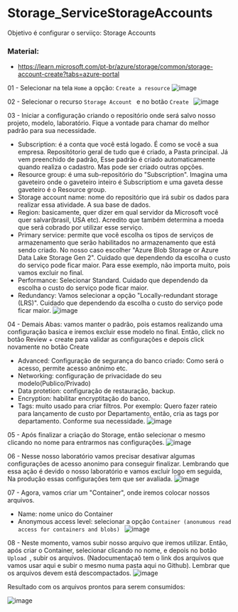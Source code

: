 # Storage_ServiceStorageAccounts
Objetivo é configurar o serviiço: Storage Accounts

### Material:
* https://learn.microsoft.com/pt-br/azure/storage/common/storage-account-create?tabs=azure-portal

01 - Selecionar na tela ``` Home ``` a opção: ``` Create a resource ```
![image](https://github.com/user-attachments/assets/bae4af5f-fdfe-4d57-b507-9b674c327d75)

02 - Selecionar o recurso ``` Storage Account  ``` e no botão ``` Create  ```
![image](https://github.com/user-attachments/assets/2ab0d391-829a-4f0e-9db0-5d1c7b4c69fa)

03 - Iniciar a configuração criando o repositório onde será salvo nosso projeto, modelo, laboratório. Fique a vontade para chamar do melhor padrão para sua necessidade.
   * Subscription: é a conta que você está logado. É como se você a sua empresa. Repositótorio geral de tudo que é criado, a Pasta principal. Já vem preenchido de padrão, Esse padrão é criado automaticamente quando realiza o cadastro. Mas pode ser criado outras opções.
   * Resource group: é uma sub-repositório do "Subscription".
Imagina uma gaveteiro onde o gaveteiro inteiro é Subscriptiom e uma gaveta desse gaveteiro é o Resource group.
   * Storage account name: nome do repositório que irá subir os dados para realizar essa atividade. A sua base de dados.
   * Region: basicamente, quer dizer em qual servidor da Microsoft você quer salvar(brasil, USA etc). Acredito que também determina a moeda que será cobrado por utilizar esse serviço.
   * Primary service: permite que você escolha os tipos de serviços de armazenamento que serão habilitados no armazenamento que está sendo criado. No nosso caso escolher "Azure Blob Storage or Azure Data Lake Storage Gen 2". Cuidado que dependendo da escolha o custo do serviço pode ficar maior. Para esse exemplo, não importa muito, pois vamos excluir no final.
   * Performance: Selecionar Standard. Cuidado que dependendo da escolha o custo do serviço pode ficar maior.
   * Redundancy: Vamos selecionar a opção "Locally-redundant storage (LRS)". Cuidado que dependendo da escolha o custo do serviço pode ficar maior.
![image](https://github.com/user-attachments/assets/6285d2ac-a36f-499e-9109-489980e5daa1)

04 - Demais Abas: vamos manter o padrão, pois estamos realizando uma configuração basica e iremos excluir esse modelo no final. Então, click no botão Review + create para validar as configurações e depois click novamente no botão Create
   * Advanced: Configuração de segurança do banco criado: Como será o acesso, permite acesso anônimo etc. 
   * Networking: configuração de privacidade do seu modelo(Publico/Privado)
   * Data protetion: configuração de restauração, backup.
   * Encryption: habilitar encryptitação do banco.
   * Tags: muito usado para criar filtros. Por exemplo: Quero fazer rateio para lançamento de custo por Departamento, então, cria as tags por departamento. Conforme sua necessidade.
![image](https://github.com/user-attachments/assets/0089d25c-b726-4bef-af31-82b44874e297)

05 - Após finalizar a criação do Storage, então selecionar o mesmo  clicando no nome para entrarmos nas configurações.
![image](https://github.com/user-attachments/assets/f543df60-2ec2-40ec-8694-c5e1325989b0)

06 - Nesse nosso laboratório vamos precisar desativar algumas configurações de acesso anonimo para conseguir finalizar. Lembrando que essa ação é devido o nosso laboratório e vamos excluir logo em seguida, Na produção essas configurações tem que ser avaliada.
![image](https://github.com/user-attachments/assets/a62304b0-9d25-4c43-af56-71335ed2b326)

07 - Agora, vamos criar um "Container", onde iremos colocar nossos arquivos.
   * Name: nome unico do Container
   * Anonymous access level: selecionar a opção  ``` Container (anonumous read access for containers and blobs)  ```
![image](https://github.com/user-attachments/assets/19e2df6c-fd50-4446-9054-a9e1eeba404a)

08 - Neste momento, vamos subir nosso arquivo que iremos utilizar. Então, após criar o Container, selecionar clicando no nome, e depois no botão ``` Upload  ```, subir os arquivos. (Nadocumentaçaõ tem o link dos arquivos que vamos usar aqui e subir o mesmo numa pasta aqui no Github). Lembrar que os arquivos devem está descompactados.
![image](https://github.com/user-attachments/assets/1de94e85-0bc3-45f0-83e0-a32f9cc7a389)

Resultado com os arquivos prontos para serem consumidos:

![image](https://github.com/user-attachments/assets/976a5d2f-8e75-4b0e-93de-b883b8cdb2af)

